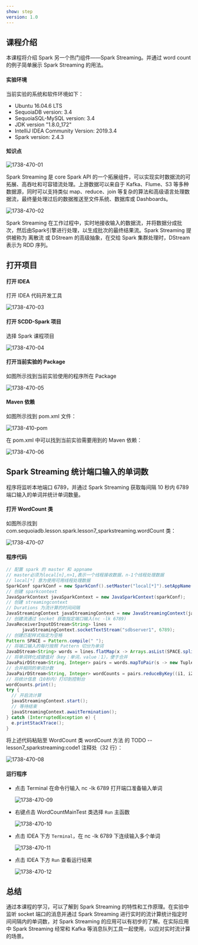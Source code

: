 ```yaml
---
show: step
version: 1.0 
---
```


## 课程介绍

本课程将介绍 Spark 另一个热门组件——Spark Streaming。并通过 word count 的例子简单展示 Spark Streaming 的用法。

#### 实验环境

当前实验的系统和软件环境如下：

* Ubuntu 16.04.6 LTS
* SequoiaDB version: 3.4
* SequoiaSQL-MySQL version: 3.4
* JDK version "1.8.0_172"
* IntelliJ IDEA Community Version: 2019.3.4
* Spark version: 2.4.3

#### 知识点

![1738-470-01](https://doc.shiyanlou.com/courses/1738/1207281/0ac1cf65cb1592f164e8d192beda79e3-0)

Spark  Streaming 是 core Spark API 的一个拓展组件，可以实现实时数据流的可拓展、高吞吐和可容错流处理。上游数据可以来自于 Kafka、Flume、S3 等多种数据源，同时可以支持类似 map、reduce、join 等复杂的算法和高级语言处理数据流，最终量处理过后的数据推送至文件系统、数据库或 Dashboards。

![1738-470-02](https://doc.shiyanlou.com/courses/1738/1207281/e27456ccdd41ab26289b5b714b5cef82-0)

Spark Streaming 在工作过程中，实时地接收输入的数据流，并将数据分成批次，然后由Spark引擎进行处理，以生成批次的最终结果流。Spark Streaming 提供被称为 离散流 或 DStream 的高级抽象，在交给 Spark 集群处理时，DStream 表示为 RDD 序列。

## 打开项目

#### 打开 IDEA

打开 IDEA 代码开发工具

![1738-470-03](https://doc.shiyanlou.com/courses/1738/1207281/bc1af44ba494781b1ad66820d670c2bc-0)

#### 打开 SCDD-Spark 项目

选择 Spark 课程项目

![1738-470-04](https://doc.shiyanlou.com/courses/1738/1207281/cbcfa7406656330373ad8cb0e65fd45a-0)

#### 打开当前实验的 Package

如图所示找到当前实验使用的程序所在 Package

![1738-470-05](https://doc.shiyanlou.com/courses/1738/1207281/ea7604b2cd9611a29e1956d34aed9b80-0)

#### Maven 依赖

如图所示找到 pom.xml 文件：

![1738-410-pom](https://doc.shiyanlou.com/courses/1738/1207281/2096e77f8ff05283b1b51e9f5182b861-0)

在 pom.xml 中可以找到当前实验需要用到的 Maven 依赖：

![1738-470-06](https://doc.shiyanlou.com/courses/1738/1207281/35d7b9dc1a5dcdc2bbcddf9799a6a143-0)



## Spark Streaming 统计端口输入的单词数

程序将监听本地端口 6789，并通过 Spark Streaming 获取每间隔 10 秒内 6789 端口输入的单词并统计单词数量。

#### 打开 WordCount 类

如图所示找到 com.sequoiadb.lesson.spark.lesson7_sparkstreaming.wordCount 类：

![1738-470-07](https://doc.shiyanlou.com/courses/1738/1207281/ae7bce8e8ee892843cc8d43744baef53-0)

#### 程序代码

  ```java
// 配置 spark 的 master 和 appname
// master必须为local[n],n>1,表示一个线程接收数据，n-1个线程处理数据
// local[*] 意为使用可用线程处理数据
SparkConf sparkConf = new SparkConf().setMaster("local[*]").setAppName("streaming word count");
// 创建 sparkcontext
JavaSparkContext javaSparkContext = new JavaSparkContext(sparkConf);
// 创建 streamingcontext
// Durations 为流计算的时间间隔
JavaStreamingContext javaStreamingContext = new JavaStreamingContext(javaSparkContext, Durations.seconds(10));
// 创建流通过 socket 获取指定端口输入(nc -lk 6789)
JavaReceiverInputDStream<String> lines =
        javaStreamingContext.socketTextStream("sdbserver1", 6789);
// 创建匹配样式指定为空格
Pattern SPACE = Pattern.compile(" ");
// 将端口输入的每行按照 Pattern 切分为单词
JavaDStream<String> words = lines.flatMap(x -> Arrays.asList(SPACE.split(x)).iterator());
// 将单词转化成键值对（key：单词，value：1），便于合并
JavaPairDStream<String, Integer> pairs = words.mapToPair(s -> new Tuple2<>(s, 1));
// 合并相同的单词计数
JavaPairDStream<String, Integer> wordCounts = pairs.reduceByKey((i1, i2) -> i1 + i2);
// 将统计信息（10秒内）打印到控制台
wordCounts.print();
try {
    // 开启流计算
    javaStreamingContext.start();
    // 等待结束
    javaStreamingContext.awaitTermination();
} catch (InterruptedException e) {
    e.printStackTrace();
}
  ```

将上述代码粘贴至 WordCount 类 wordCount 方法 的 TODO -- lesson7_sparkstreaming:code1 注释处（32 行）：

![1738-470-08](https://doc.shiyanlou.com/courses/1738/1207281/b6c86e1dd9766893c802a8ba15bbe0eb-0)

#### 运行程序

* 点击 Terminal 在命令行输入 nc -lk 6789 打开端口准备输入单词

  ![1738-470-09](https://doc.shiyanlou.com/courses/1738/1207281/4fb77dd9aea07e4276c68335df6aef51-0)

* 右键点击 WordCountMainTest 类选择 `Run` 主函数

  ![1738-470-10](https://doc.shiyanlou.com/courses/1738/1207281/615e68129524097a4c37749bf3ee2609-0)

* 点击 IDEA 下方 `Terminal`，在 nc -lk  6789 下连续输入多个单词

  ![1738-470-11](https://doc.shiyanlou.com/courses/1738/1207281/025664e8a2638fd8227121b9618536e0-0)

* 点击 IDEA 下方 `Run` 查看运行结果

  ![1738-470-12](https://doc.shiyanlou.com/courses/1738/1207281/e3a20017a109782b6727e420faead7a4-0)

## 总结

通过本课程的学习，可以了解到 Spark Streaming 的特性和工作原理。在实验中监听 socket 端口的消息并通过 Spark Streaming 进行实时的流计算统计指定时间间隔内的单词数，对 Spark Streaming 的应用可以有初步的了解。在实际应用中 Spark Streaming 经常和 Kafka 等消息队列工具一起使用，以应对实时流计算的场景。
